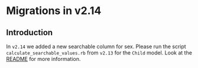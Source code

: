 <!-- Copyright (c) 2014 - 2023 UNICEF. All rights reserved. -->

Migrations in v2.14
========

## Introduction
In `v2.14` we added a new searchable column for sex. Please run the script `calculate_searchable_values.rb` from `v2.13`
for the `Child` model. Look at the [README](/db/data_migration/v2.13/README.md) for more information.